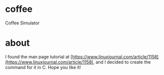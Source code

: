 # coffee

Coffee Simulator

# about

I found the man page tutorial at [https://www.linuxjournal.com/article/1158](https://www.linuxjournal.com/article/1158), and I decided to create the command for it in C. Hope you like it!
